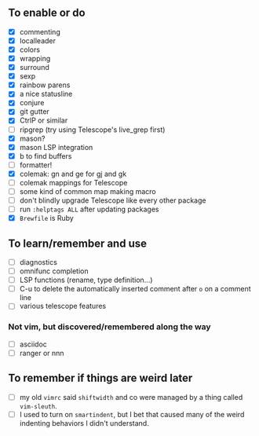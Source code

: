 ## To enable or do

- [x] commenting
- [x] localleader
- [x] colors
- [x] wrapping
- [x] surround
- [x] sexp
- [x] rainbow parens
- [x] a nice statusline
- [x] conjure
- [x] git gutter
- [x] CtrlP or similar
- [ ] ripgrep (try using Telescope's live_grep first)
- [x] mason?
- [x] mason LSP integration
- [x] <Leader>b to find buffers
- [ ] formatter!
- [x] colemak: gn and ge for gj and gk
- [ ] colemak mappings for Telescope
- [ ] some kind of common map making macro
- [ ] don't blindly upgrade Telescope like every other package
- [ ] run `:helptags ALL` after updating packages
- [x] `Brewfile` is Ruby

## To learn/remember and use

- [ ] diagnostics
- [ ] omnifunc completion <C-x><C-o>
- [ ] LSP functions (rename, type definition...)
- [ ] C-u to delete the automatically inserted comment after `o` on a comment line
- [ ] various telescope features

### Not vim, but discovered/remembered along the way

- [ ] asciidoc
- [ ] ranger or nnn

## To remember if things are weird later

- [ ] my old `vimrc` said `shiftwidth` and co were managed by a thing called `vim-sleuth`.
- [ ] I used to turn on `smartindent`, but I bet that caused many of the weird indenting behaviors I didn't understand.
